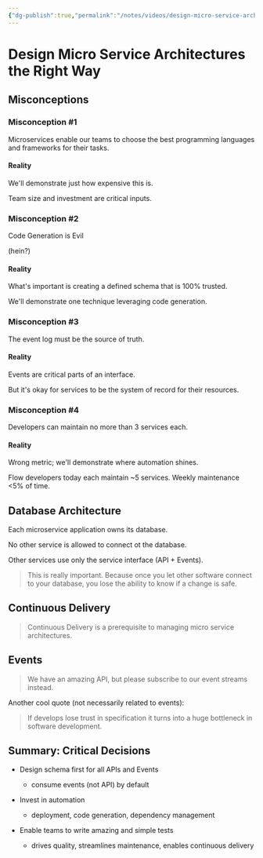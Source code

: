 ```yaml
---
{"dg-publish":true,"permalink":"/notes/videos/design-micro-service-architectures-the-right-way/","dgHomeLink":true,"dgPassFrontmatter":false}
---
```


# Design Micro Service Architectures the Right Way

## Misconceptions

### Misconception #1

Microservices enable our teams to choose the best programming languages and frameworks for their tasks.

#### Reality

We'll demonstrate just how expensive this is.

Team size and investment are critical inputs.


### Misconception #2

Code Generation is Evil

(hein?)

#### Reality

What's important is creating a defined schema that is 100% trusted.

We'll demonstrate one technique leveraging code generation.


### Misconception #3

The event log must be the source of truth.

#### Reality

Events are critical parts of an interface.

But it's okay for services to be the system of record for their resources.


### Misconception #4

Developers can maintain no more than 3 services each.

#### Reality

Wrong metric; we'll demonstrate where automation shines.

Flow developers today each maintain ~5 services. Weekly maintenance <5% of time.


## Database Architecture

Each microservice application owns its database.

No other service is allowed to connect ot the database.

Other services use only the service interface (API + Events).

> This is really important. Because once you let other software connect to your database, you lose the ability to know if a change is safe.


## Continuous Delivery

> Continuous Delivery is a prerequisite to managing micro service architectures.


## Events

> We have an amazing API, but please subscribe to our event streams instead.
 
Another cool quote (not necessarily related to events):

> If develops lose trust in specification it turns into a huge bottleneck in software development.


## Summary: Critical Decisions

- Design schema first for all APIs and Events
    - consume events (not API) by default

- Invest in automation
    - deployment, code generation, dependency management

- Enable teams to write amazing and simple tests
    - drives quality, streamlines maintenance, enables continuous delivery

